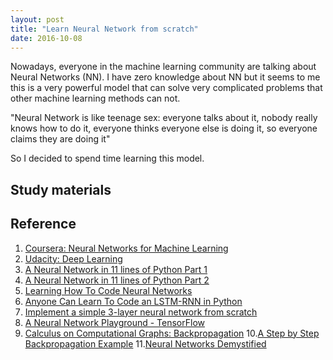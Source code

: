```yaml
---
layout: post
title: "Learn Neural Network from scratch"
date: 2016-10-08
---
```


Nowadays, everyone in the machine learning community are talking about Neural Networks (NN). I have zero knowledge about NN but it seems to me this is a very powerful model that can solve very complicated problems that other machine learning methods can not. 

"Neural Network is like teenage sex: everyone talks about it, nobody really knows how to do it, everyone thinks everyone else is doing it, so everyone claims they are doing it"

So I decided to spend time learning this model.


## Study materials




## Reference
1. [Coursera: Neural Networks for Machine Learning](https://www.coursera.org/learn/neural-networks)  
2. [Udacity: Deep Learning](https://www.udacity.com/course/deep-learning--ud730)
3. [A Neural Network in 11 lines of Python Part 1](http://iamtrask.github.io/2015/07/12/basic-python-network/)
4. [A Neural Network in 11 lines of Python Part 2](https://iamtrask.github.io/2015/07/27/python-network-part2/)
5. [Learning How To Code Neural Networks](https://medium.com/learning-new-stuff/how-to-learn-neural-networks-758b78f2736e#.grce0s8pv)
6. [Anyone Can Learn To Code an LSTM-RNN in Python](https://iamtrask.github.io/2015/11/15/anyone-can-code-lstm/)
7. [Implement a simple 3-layer neural network from scratch](http://www.wildml.com/2015/09/implementing-a-neural-network-from-scratch/)
8. [A Neural Network Playground - TensorFlow](playground.tensorflow.org)
9. [Calculus on Computational Graphs: Backpropagation](http://colah.github.io/posts/2015-08-Backprop/)
10.[A Step by Step Backpropagation Example](https://mattmazur.com/2015/03/17/a-step-by-step-backpropagation-example/)
11.[Neural Networks Demystified](https://github.com/stephencwelch/Neural-Networks-Demystified)
